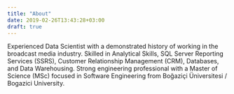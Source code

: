 ```yaml
---
title: "About"
date: 2019-02-26T13:43:28+03:00
draft: true
---
```


Experienced Data Scientist with a demonstrated history of working in the broadcast media industry. Skilled in Analytical Skills, SQL Server Reporting Services (SSRS), Customer Relationship Management (CRM), Databases, and Data Warehousing. Strong engineering professional with a Master of Science (MSc) focused in Software Engineering from Boğaziçi Üniversitesi / Bogazici University.
